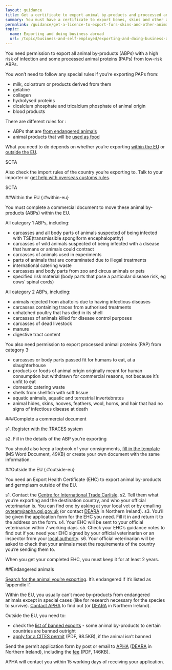 ```yaml
---
layout: guidance
title: Get a certificate to export animal by-products and proccessed animal protein
summary: You must have a certificate to export bones, skins and other animal by-products.
permalink: /guidance/get-a-licence-to-export-furs-skins-and-other-animal-products.html
topic:
  name: Exporting and doing business abroad
  url: /topic/business-and-self-employed/exporting-and-doing-business-abroad.html
---
```


You need permission to export all animal by-products (ABPs) with a high risk of infection and some processed animal proteins (PAPs) from low-risk ABPs.

You won’t need to follow any special rules if you’re exporting PAPs from:

* milk, colostrum or products derived from them
* gelatine
* collagen
* hydrolysed proteins
* dicalcium phosphate and tricalcium phosphate of animal origin
* blood products 

There are different rules for :

- ABPs that are [from endangered animals](#endangered-animals)
- animal products that will be [used as food](/guidance/get-a-licence-to-export-food-and-agricultural-products.html)

What you need to do depends on whether you’re exporting [within the EU](#within-eu) or [outside the EU](#outside-eu).

$CTA

Also check the import rules of the country you’re exporting to. Talk to your importer or [get help with overseas customs rules](/answer/choosing-export-market-ukti.html).

$CTA

##Within the EU
{:#within-eu}

You must complete a commercial document to move these animal by-products (ABPs) within the EU.

All category 1 ABPs, including:

* carcasses and all body parts of animals suspected of being infected with TSE(transmissible spongiform encephalopathy)
* carcasses of wild animals suspected of being infected with a disease that humans or animals could contract
* carcasses of animals used in experiments
* parts of animals that are contaminated due to illegal treatments
* international catering waste
* carcasses and body parts from zoo and circus animals or pets
* specified risk material (body parts that pose a particular disease risk, eg cows’ spinal cords)

All category 2 ABPs, including:

* animals rejected from abattoirs due to having infectious diseases
* carcasses containing traces from authorised treatments
* unhatched poultry that has died in its shell
* carcasses of animals killed for disease control purposes
* carcasses of dead livestock
* manure
* digestive tract content

You also need permission to export processed animal proteins (PAP) from category 3:

* carcasses or body parts passed fit for humans to eat, at a slaughterhouse
* products or foods of animal origin originally meant for human consumption but withdrawn for commercial reasons, not because it’s unfit to eat
* domestic catering waste
* shells from shellfish with soft tissue
* aquatic animals, aquatic and terrestrial invertebrates
* animal hides, skins, hooves, feathers, wool, horns, and hair that had no signs of infectious disease at death

###Complete a commercial document

s1. [Register with the TRACES system](https://webgate.ec.europa.eu/sanco/traces/registration/open.do)

s2. Fill in the details of the ABP you’re exporting 

You should also keep a logbook of your consignments, [fill in the template](https://www.gov.uk/government/uploads/system/uploads/attachment_data/file/425368/logbook-templates.doc) (MS Word Document, 49KB) or create your own document with the same information.

##Outside the EU
{:#outside-eu}

You need an Export Health Certificate (EHC) to export animal by-products and germplasm outside of the EU. 

s1. Contact the [Centre for International Trade Carlisle](https://www.gov.uk/government/uploads/system/uploads/attachment_data/file/491835/contacts-international-trade.pdf).
s2. Tell them what you’re exporting and the destination country, and who your official veterinarian is. You can find one by asking at your local vet or by emailing ovteam@apha.gsi.gov.uk (or contact [DEARA](https://www.daera-ni.gov.uk/contact) in Northern Ireland).
s3. You’ll be given the application form for the EHC you need. Fill it in and return it to the address on the form.
s4. Your EHC will be sent to your official veterinarian within 7 working days.
s5. Check your EHC’s guidance notes to find out if you need your EHC signed by your official veterinarian or an inspector from your [local authority](https://www.gov.uk/find-local-council).
s6. Your official veterinarian will be asked to check that your animals meet the requirements of the country you’re sending them to.

When you get your completed EHC, you must keep it for at least 2 years.



##Endangered animals

[Search for the animal you’re exporting](http://www.speciesplus.net/). It’s endangered if it’s listed as ‘appendix I’.

Within the EU, you usually can’t move by-products from endangered animals except in special cases (like for research necessary for the species to survive). [Contact APHA](http://www.gov.uk/government/organisations/animal-and-plant-health-agency/about/access-and-opening) to find out (or [DEARA](https://www.dardni.gov.uk/contact) in Northern Ireland).

Outside the EU, you need to:

- check the [list of banned exports](https://cites.org/eng/resources/ref/suspend.php) - some animal by-products to certain countries are banned outright
- [apply for a CITES permit](https://www.gov.uk/government/uploads/system/uploads/attachment_data/file/423417/form-fed0172.pdf) (PDF, 98.5KB), if the animal isn’t banned

Send the permit application form by post or email to [APHA](https://govuk-import-export.herokuapp.com/guidance/get-a-licence-to-export-circus-endangered-research-animals.html#contacts) ([DEARA](https://www.dardni.gov.uk/contact) in Northern Ireland), including the [fee](https://www.gov.uk/government/uploads/system/uploads/attachment_data/file/355264/cites-ag-ct-01.pdf) (PDF, 146KB).

APHA will contact you within 15 working days of receiving your application.
